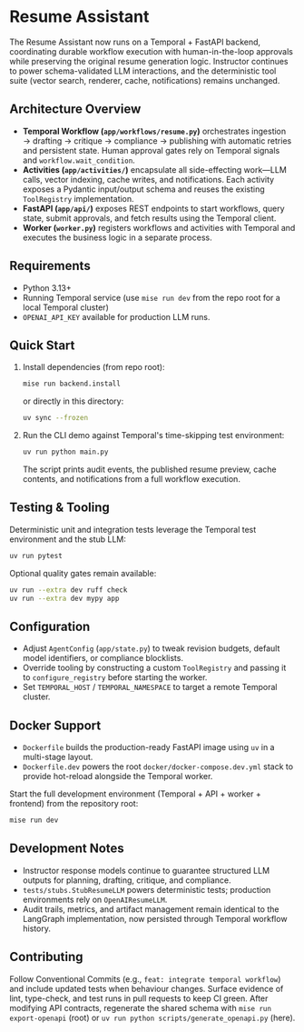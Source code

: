 # Resume Assistant

The Resume Assistant now runs on a Temporal + FastAPI backend, coordinating durable workflow execution with human-in-the-loop approvals while preserving the original resume generation logic. Instructor continues to power schema-validated LLM interactions, and the deterministic tool suite (vector search, renderer, cache, notifications) remains unchanged.

## Architecture Overview
- **Temporal Workflow (`app/workflows/resume.py`)** orchestrates ingestion → drafting → critique → compliance → publishing with automatic retries and persistent state. Human approval gates rely on Temporal signals and `workflow.wait_condition`.
- **Activities (`app/activities/`)** encapsulate all side-effecting work—LLM calls, vector indexing, cache writes, and notifications. Each activity exposes a Pydantic input/output schema and reuses the existing `ToolRegistry` implementation.
- **FastAPI (`app/api/`)** exposes REST endpoints to start workflows, query state, submit approvals, and fetch results using the Temporal client.
- **Worker (`worker.py`)** registers workflows and activities with Temporal and executes the business logic in a separate process.

## Requirements
- Python 3.13+
- Running Temporal service (use `mise run dev` from the repo root for a local Temporal cluster)
- `OPENAI_API_KEY` available for production LLM runs.

## Quick Start
1. Install dependencies (from repo root):
   ```bash
   mise run backend.install
   ```
   or directly in this directory:
   ```bash
   uv sync --frozen
   ```
2. Run the CLI demo against Temporal's time-skipping test environment:
   ```bash
   uv run python main.py
   ```
   The script prints audit events, the published resume preview, cache contents, and notifications from a full workflow execution.

## Testing & Tooling
Deterministic unit and integration tests leverage the Temporal test environment and the stub LLM:
```bash
uv run pytest
```
Optional quality gates remain available:
```bash
uv run --extra dev ruff check
uv run --extra dev mypy app
```

## Configuration
- Adjust `AgentConfig` (`app/state.py`) to tweak revision budgets, default model identifiers, or compliance blocklists.
- Override tooling by constructing a custom `ToolRegistry` and passing it to `configure_registry` before starting the worker.
- Set `TEMPORAL_HOST` / `TEMPORAL_NAMESPACE` to target a remote Temporal cluster.

## Docker Support
- `Dockerfile` builds the production-ready FastAPI image using `uv` in a multi-stage layout.
- `Dockerfile.dev` powers the root `docker/docker-compose.dev.yml` stack to provide hot-reload alongside the Temporal worker.

Start the full development environment (Temporal + API + worker + frontend) from the repository root:

```bash
mise run dev
```

## Development Notes
- Instructor response models continue to guarantee structured LLM outputs for planning, drafting, critique, and compliance.
- `tests/stubs.StubResumeLLM` powers deterministic tests; production environments rely on `OpenAIResumeLLM`.
- Audit trails, metrics, and artifact management remain identical to the LangGraph implementation, now persisted through Temporal workflow history.

## Contributing
Follow Conventional Commits (e.g., `feat: integrate temporal workflow`) and include updated tests when behaviour changes. Surface
evidence of lint, type-check, and test runs in pull requests to keep CI green. After modifying API contracts, regenerate the
shared schema with `mise run export-openapi` (root) or `uv run python scripts/generate_openapi.py` (here).
